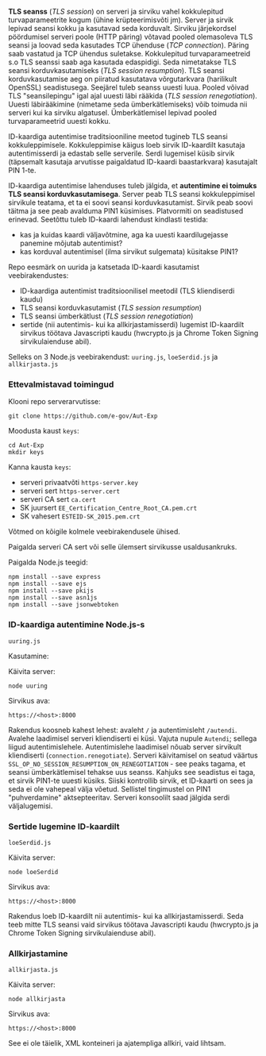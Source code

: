 **TLS seanss** (_TLS session_) on serveri ja sirviku vahel kokkulepitud turvaparameetrite kogum (ühine krüpteerimisvõti jm). Server ja sirvik lepivad seansi kokku ja kasutavad seda korduvalt. Sirviku järjekordsel pöördumisel serveri poole (HTTP päring) võtavad pooled olemasoleva TLS seansi ja loovad seda kasutades TCP ühenduse (_TCP connection_). Päring saab vastatud ja TCP ühendus suletakse. Kokkulepitud turvaparameetreid s.o TLS seanssi saab aga kasutada edaspidigi. Seda nimetatakse TLS seansi korduvkasutamiseks (_TLS session resumption_). TLS seansi korduvkasutamise aeg on piiratud kasutatava võrgutarkvara (harilikult OpenSSL) seadistusega. Seejärel tuleb seanss uuesti luua. Pooled võivad TLS "seansilepingu" igal ajal uuesti läbi rääkida (_TLS session renegotiation_). Uuesti läbirääkimine (nimetame seda ümberkätlemiseks) võib toimuda nii serveri kui ka sirviku algatusel. Ümberkätlemisel lepivad pooled turvaparameetrid uuesti kokku.

ID-kaardiga autentimise traditsiooniline meetod tugineb TLS seansi kokkuleppimisele. Kokkuleppimise käigus loeb sirvik ID-kaardilt kasutaja autentimisserdi ja edastab selle serverile. Serdi lugemisel küsib sirvik (täpsemalt kasutaja arvutisse paigaldatud ID-kaardi baastarkvara) kasutajalt PIN 1-te.

ID-kaardiga autentimise lahenduses tuleb jälgida, et **autentimine ei toimuks TLS seansi korduvkasutamisega**. Server peab TLS seansi kokkuleppimisel sirvikule teatama, et ta ei soovi seansi korduvkasutamist. Sirvik peab soovi täitma ja see peab avalduma PIN1 küsimises. Platvormiti on seadistused erinevad. Seetõttu tuleb ID-kaardi lahendust kindlasti testida:

- kas ja kuidas kaardi väljavõtmine, aga ka uuesti kaardilugejasse panemine mõjutab autentimist?
- kas korduval autentimisel (ilma sirvikut sulgemata) küsitakse PIN1?

Repo eesmärk on uurida ja katsetada ID-kaardi kasutamist veebirakendustes:

- ID-kaardiga autentimist traditsioonilisel meetodil (TLS kliendiserdi kaudu)
- TLS seansi korduvkasutamist (_TLS session resumption_)
- TLS seansi ümberkätlust (_TLS session renegotiation_)
- sertide (nii autentimis- kui ka allkirjastamisserdi) lugemist ID-kaardilt sirvikus töötava Javascripti kaudu (hwcrypto.js ja Chrome Token Signing sirvikulaienduse abil).

Selleks on 3 Node.js veebirakendust: `uuring.js`, `loeSerdid.js` ja `allkirjasta.js`

### Ettevalmistavad toimingud

Klooni repo serverarvutisse:

```
git clone https://github.com/e-gov/Aut-Exp 
```

Moodusta kaust `keys`:

```
cd Aut-Exp
mkdir keys 
```

Kanna kausta `keys`:

- serveri privaatvõti `https-server.key`
- serveri sert `https-server.cert`
- serveri CA sert `ca.cert`
- SK juursert `EE_Certification_Centre_Root_CA.pem.crt`
- SK vahesert `ESTEID-SK_2015.pem.crt`

Võtmed on kõigile kolmele veebirakendusele ühised.

Paigalda serveri CA sert või selle ülemsert sirvikusse usaldusankruks.

Paigalda Node.js teegid:

```
npm install --save express
npm install --save ejs
npm install --save pkijs
npm install --save asn1js
npm install --save jsonwebtoken
```

### ID-kaardiga autentimine Node.js-s

`uuring.js`

Kasutamine:

Käivita server:

`node uuring`

Sirvikus ava:

`https://<host>:8000`

Rakendus koosneb kahest lehest: avaleht `/` ja autentimisleht `/autendi`. Avalehe laadimisel serveri kliendiserti ei küsi. Vajuta nupule `Autendi`; sellega liigud autentimislehele. Autentimislehe laadimisel nõuab server sirvikult kliendiserti (`connection.renegotiate`). Serveri käivitamisel on seatud väärtus `SSL_OP_NO_SESSION_RESUMPTION_ON_RENEGOTIATION` - see peaks tagama, et seansi ümberkätlemisel tehakse uus seanss. Kahjuks see seadistus ei taga, et sirvik PIN1-te uuesti küsiks. Siiski kontrollib sirvik, et ID-kaarti on sees ja seda ei ole vahepeal välja võetud. Sellistel tingimustel on PIN1 "puhverdamine" aktsepteeritav. Serveri konsoolilt saad jälgida serdi väljalugemisi.

### Sertide lugemine ID-kaardilt

`loeSerdid.js`

Käivita server:

`node loeSerdid`

Sirvikus ava:

`https://<host>:8000`

Rakendus loeb ID-kaardilt nii autentimis- kui ka allkirjastamisserdi. Seda teeb mitte TLS seansi vaid sirvikus töötava Javascripti kaudu (hwcrypto.js ja Chrome Token Signing sirvikulaienduse abil).

### Allkirjastamine

`allkirjasta.js`

Käivita server:

`node allkirjasta`

Sirvikus ava:

`https://<host>:8000`

See ei ole täielik, XML konteineri ja ajatempliga allkiri, vaid lihtsam.

 
